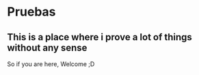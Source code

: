 # Pruebas
This is a place where i prove a lot of things without any sense
---
So if you are here, Welcome ;D 